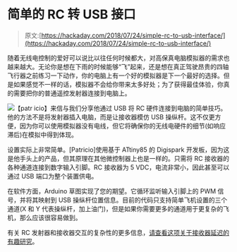# 简单的 RC 转 USB 接口

> 原文:[https://hackaday.com/2018/07/24/simple-rc-to-usb-interface/](https://hackaday.com/2018/07/24/simple-rc-to-usb-interface/)

随着无线电控制的爱好可以说比以往任何时候都大，对高保真电脑模拟器的需求也越来越大。无论你是想在下雨的时候能够“飞”起来，还是想在真正驾驶昂贵的四轴飞行器之前练习一下动作，你的电脑上有一个好的模拟器是下一个最好的选择。但是如果感觉不一样的话，模拟器不会给你带来太多好处；为了获得最佳体验，你真的需要把你的普通遥控发射器连接到电脑上。

[![](../Images/33aeef96867733af56236be07917e7cb.png)](https://hackaday.com/wp-content/uploads/2018/07/usbrc_detail.png)【patr icio】来信与我们分享他通过 USB 将 RC 硬件连接到电脑的简单技巧。他的方法不是将发射器插入电脑，而是让接收器模仿 USB 操纵杆。这不仅更方便，因为你可以使用模拟器没有电线，但它将确保你的无线电硬件的细节(如响应滞后)在模拟中得到体现。

设置实际上非常简单。[Patricio]使用基于 ATtiny85 的 Digispark 开发板，因为这是他手头上的产品，但其原理在其他微控制器上也是一样的。只需将 RC 接收器的各种通道连接到数字输入引脚。RC 接收器为 5 VDC，电流非常小，因此甚至可以通过 USB 端口为整个装置供电。

在软件方面，Arduino 草图实现了您的期望。它循环监听输入引脚上的 PWM 信号，并将其映射到 USB 操纵杆位置信息。目前的代码只支持简单飞机设置的三个通道(X 和 Y 代表操纵杆，加上油门)，但是如果你需要更多的通道用于更复杂的飞机，那么应该很容易做到。

有关 RC 发射器和接收器交互的复杂性的更多信息，[请查看这项关于接收器延迟的有趣研究](https://hackaday.com/2018/02/26/quantifying-latency-in-cheap-rc-transmitters/)。